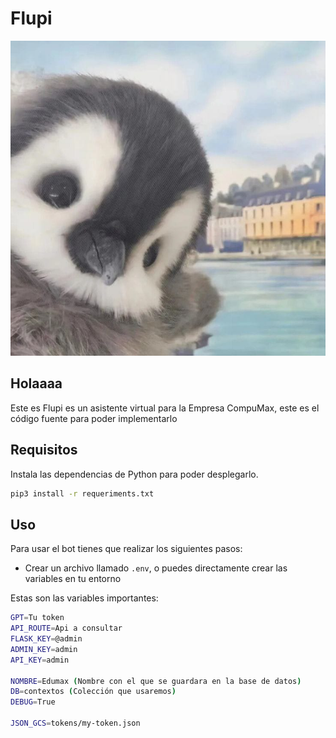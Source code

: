 # Flupi

![Flupi icon](home/static/logo.jpeg)

## Holaaaa

Este es Flupi es un asistente virtual para la Empresa CompuMax, este es el código fuente para poder implementarlo

## Requisitos
Instala las dependencias de Python para poder desplegarlo.

``` bash
pip3 install -r requeriments.txt
```

## Uso

Para usar el bot tienes que realizar los siguientes pasos:

- Crear un archivo llamado `.env`, o puedes directamente crear las variables en tu entorno

Estas son las variables importantes:
``` bash
GPT=Tu token
API_ROUTE=Api a consultar
FLASK_KEY=@admin
ADMIN_KEY=admin
API_KEY=admin

NOMBRE=Edumax (Nombre con el que se guardara en la base de datos)
DB=contextos (Colección que usaremos)
DEBUG=True

JSON_GCS=tokens/my-token.json

```